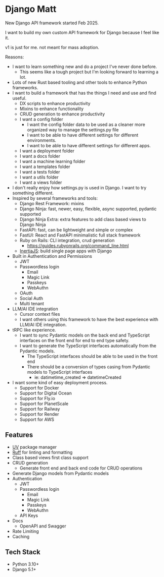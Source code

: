 # Django Matt

New Django API framework started Feb 2025.

I want to build my own custom API framework for Django because I feel like it.

v1 is just for me. not meant for mass adoption.

Reasons: 
- I want to learn something new and do a project I've never done before. 
    - This seems like a tough project but I'm looking forward to learning a lot.
- Lots of new Rust based tooling and other tools to enhance Python frameworks.
- I want to build a framework that has the things I need and use and find useful.
    - DX scripts to enhance productivity
    - Mixins to enhance functionality
    - CRUD generation to enhance productivity
    - I want a config folder
        - I want the config folder data to be used as a cleaner more organized way to manage the settings.py file
        - I want to be able to have different settings for different environments.
        - I want to be able to have different settings for different apps.
    - I want a deployment folder
    - I want a docs folder
    - I want a machine learning folder
    - I want a templates folder
    - I want a tests folder
    - I want a utils folder
    - I want a views folder
- I don't really enjoy how settings.py is used in Django. I want to try something different. 
- Inspired by several frameworks and tools: 
    - Django Rest Framework: mixins
    - Django Ninja: fast, newer, easy, flexible, async supported, pydantic supported
    - Django Ninja Extra: extra features to add class based views to Django Ninja
    - FastAPI: fast, can be lightweight and simple or complex
    - FastUI: React and FastAPI minimalistic full stack framework
    - Ruby on Rails: CLI integration, crud generation
        - https://guides.rubyonrails.org/command_line.html
    - [InertiaJS](https://inertiajs.com/): build single page apps with Django
- Built in Authentication and Permissions
    - JWT
    - Passwordless login
        - Email 
        - Magic Link
        - Passkeys
        - WebAuthn
    - OAuth
    - Social Auth
    - Multi tenant
- LLM/AI IDE integration
    - Cursor context files
    - I want others using this framework to have the best experience with LLM/AI IDE integration. 
- tRPC like experience. 
    - I want to sync Pydantic models on the back end and TypeScript interfaces on the front end for end to end type safety.
    - I want to generate the TypeScript interfaces automatically from the Pydantic models.
        - The TypeScript interfaces should be able to be used in the front end
        - There should be a conversion of types casing from Pydantic models to TypeScript interfaces
            - ie: datimetime_created => datetimeCreated
- I want some kind of easy deployment process. 
    - Support for Docker
    - Support for Digital Ocean
    - Support for Fly.io
    - Support for PlanetScale
    - Support for Railway
    - Support for Render
    - Support for AWS

## Features
- [UV](https://docs.astral.sh/uv/) package manager
- [Ruff](https://beta.ruff.rs/) for linting and formatting
- Class based views first class support
- CRUD generation
    - Generate front end and back end code for CRUD operations
- Generate Django models from Pydantic models
- Authentication
    - JWT
    - Passwordless login
        - Email 
        - Magic Link
        - Passkeys
        - WebAuthn
    - API Keys
- Docs
    - OpenAPI and Swagger
- Rate Limiting
- Caching

## Tech Stack

- Python 3.10+
- Django 5.1+


